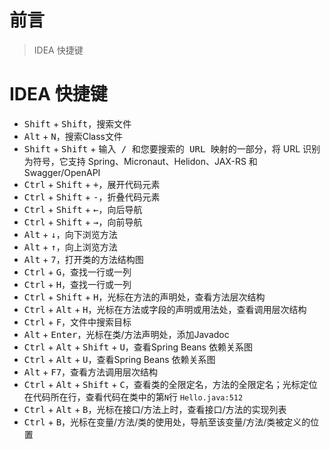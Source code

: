 # 前言

> IDEA 快捷键

# IDEA 快捷键

- <kbd>Shift</kbd> + <kbd>Shift</kbd>，搜索文件
- <kbd>Alt</kbd> + <kbd>N</kbd>，搜索Class文件
- <kbd>Shift</kbd> + <kbd>Shift</kbd> + <kbd>输入 / 和您要搜索的 URL 映射的一部分</kbd>，将 URL 识别为符号，它支持 Spring、Micronaut、Helidon、JAX-RS 和 Swagger/OpenAPI
- <kbd>Ctrl</kbd> + <kbd>Shift</kbd> + <kbd>+</kbd>，展开代码元素
- <kbd>Ctrl</kbd> + <kbd>Shift</kbd> + <kbd>-</kbd>，折叠代码元素
- <kbd>Ctrl</kbd> + <kbd>Shift</kbd> + <kbd>←</kbd>，向后导航
- <kbd>Ctrl</kbd> + <kbd>Shift</kbd> + <kbd>→</kbd>，向前导航
- <kbd>Alt</kbd> + <kbd>↓</kbd>，向下浏览方法
- <kbd>Alt</kbd> + <kbd>↑</kbd>，向上浏览方法
- <kbd>Alt</kbd> + <kbd>7</kbd>，打开类的方法结构图
- <kbd>Ctrl</kbd> + <kbd>G</kbd>，查找一行或一列
- <kbd>Ctrl</kbd> + <kbd>H</kbd>，查找一行或一列
- <kbd>Ctrl</kbd> + <kbd>Shift</kbd> + <kbd>H</kbd>，光标在方法的声明处，查看方法层次结构
- <kbd>Ctrl</kbd> + <kbd>Alt</kbd> + <kbd>H</kbd>，光标在方法或字段的声明或用法处，查看调用层次结构
- <kbd>Ctrl</kbd> + <kbd>F</kbd>，文件中搜索目标
- <kbd>Alt</kbd> + <kbd>Enter</kbd>，光标在类/方法声明处，添加Javadoc
- <kbd>Ctrl</kbd> + <kbd>Alt</kbd> + <kbd>Shift</kbd> + <kbd>U</kbd>，查看Spring Beans 依赖关系图
- <kbd>Ctrl</kbd> + <kbd>Alt</kbd> + <kbd>U</kbd>，查看Spring Beans 依赖关系图
- <kbd>Alt</kbd> + <kbd>F7</kbd>，查看方法调用层次结构
- <kbd>Ctrl</kbd> + <kbd>Alt</kbd> + <kbd>Shift</kbd> + <kbd>C</kbd>，查看类的全限定名，方法的全限定名；光标定位在代码所在行，查看代码在类中的第`N`行 `Hello.java:512`
- <kbd>Ctrl</kbd> + <kbd>Alt</kbd> + <kbd>B</kbd>，光标在接口/方法上时，查看接口/方法的实现列表
- <kbd>Ctrl</kbd> + <kbd>B</kbd>，光标在变量/方法/类的使用处，导航至该变量/方法/类被定义的位置